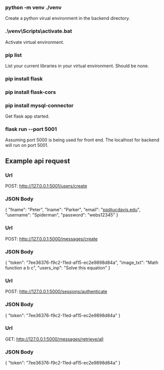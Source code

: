 ### python -m venv ./venv

Create a python virual environment in the backend directory.

### .\venv\Scripts\activate.bat

Activate virtual environment.

### pip list

List your current libraries in your virtual environment. Should be none. 

### pip install flask
### pip install flask-cors
### pip install mysql-connector

Get flask app started.

### flask run --port 5001

Assuming port 5000 is being used for front end. The localhost for backend will run on port 5001.

## Example api request

### Url

POST: http://127.0.0.1:5001/users/create

### JSON Body

{
  "fname": "Peter",
  "lname": "Parker",
  "email": "pp@ucdavis.edu",
  "username": "Spiderman",
  "password": "webs12345"
}

### Url

POST: <http://127.0.0.1:5000/messages/create>

### JSON Body

{
  "token": "7ee36376-f9c2-11ed-af15-ec2e9898d84a",
  "image_txt": "Math function a b c",
  "users_inp": "Solve this equation"
}

### Url

POST: <http://127.0.0.1:5000/sessions/authenticate>

### JSON Body

{
  "token": "7ee36376-f9c2-11ed-af15-ec2e9898d84a"
}

### Url

GET: <http://127.0.0.1:5000/messages/retrieve/all>

### JSON Body

{
  "token": "7ee36376-f9c2-11ed-af15-ec2e9898d84a"
}
